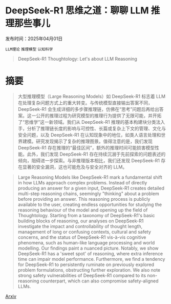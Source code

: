 # DeepSeek-R1 思维之道：聊聊 LLM 推理那些事儿

发布时间：2025年04月01日

`LLM理论` `推理模型` `认知科学`

> DeepSeek-R1 Thoughtology: Let's <think> about LLM Reasoning

# 摘要

> 大型推理模型（Large Reasoning Models）如 DeepSeek-R1 标志着 LLM 在处理复杂问题方式上的重大转变。与传统模型直接输出答案不同，DeepSeek-R1 会生成详细的多步骤推理链，仿佛在“思考”问题后再给出答案。这一公开的推理过程为研究模型的推理行为提供了无限可能，并开拓了“思维学”这一新领域。我们从 DeepSeek-R1 推理的基本构建块分类法入手，分析了推理链长度的影响与可控性、长篇或复杂上下文的管理、文化与安全问题，以及 DeepSeek-R1 在认知现象中的地位，如类人语言处理和世界建模。研究发现揭示了复杂的推理图景。值得注意的是，我们发现 DeepSeek-R1 存在推理的“最佳区间”，额外的推理时间可能损害模型性能。此外，我们发现 DeepSeek-R1 存在持续沉溺于先前探索的问题表述的倾向，阻碍进一步探索。与非推理版本相比，我们还发现 DeepSeek-R1 存在显著的安全漏洞，这也可能危及与安全对齐的 LLM。

> Large Reasoning Models like DeepSeek-R1 mark a fundamental shift in how LLMs approach complex problems. Instead of directly producing an answer for a given input, DeepSeek-R1 creates detailed multi-step reasoning chains, seemingly "thinking" about a problem before providing an answer. This reasoning process is publicly available to the user, creating endless opportunities for studying the reasoning behaviour of the model and opening up the field of Thoughtology. Starting from a taxonomy of DeepSeek-R1's basic building blocks of reasoning, our analyses on DeepSeek-R1 investigate the impact and controllability of thought length, management of long or confusing contexts, cultural and safety concerns, and the status of DeepSeek-R1 vis-à-vis cognitive phenomena, such as human-like language processing and world modelling. Our findings paint a nuanced picture. Notably, we show DeepSeek-R1 has a 'sweet spot' of reasoning, where extra inference time can impair model performance. Furthermore, we find a tendency for DeepSeek-R1 to persistently ruminate on previously explored problem formulations, obstructing further exploration. We also note strong safety vulnerabilities of DeepSeek-R1 compared to its non-reasoning counterpart, which can also compromise safety-aligned LLMs.

[Arxiv](https://arxiv.org/abs/2504.07128)